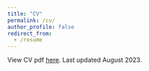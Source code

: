 ```yaml
---
title: "CV"
permalink: /cv/
author_profile: false
redirect_from:
  - /resume
---
```


View CV pdf [here](../../files/cv_schenfisch.pdf1). Last updated
August 2023.

